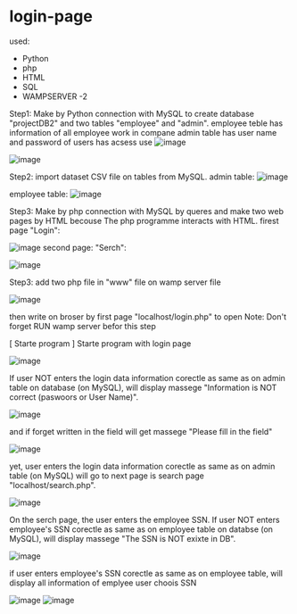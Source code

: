 # login-page
used:
 - Python
 - php
 - HTML
 - SQL 
 - WAMPSERVER -2

Step1: Make by Python connection with MySQL to create database "projectDB2" and two tables "employee" and "admin".
employee teble has information of all employee work in compane 
admin table has user name and password of users has acsess use
![image](https://user-images.githubusercontent.com/107805330/180975242-e56ef46d-4744-4660-8395-9e6a8d7b3561.png)

![image](https://user-images.githubusercontent.com/107805330/180977577-c8bd4a60-a09b-462b-9881-34394eebd967.png)

Step2: import dataset CSV file on tables from MySQL.
admin table:
![image](https://user-images.githubusercontent.com/107805330/180977737-dce12eef-0b1a-45b8-8b75-00f58429b278.png)

employee table:
![image](https://user-images.githubusercontent.com/107805330/180977904-85f0a6d3-2230-49f4-b5ed-33f3ce501a32.png)

Step3: Make by php connection with MySQL by queres and make two web pages by HTML becouse The php programme interacts with HTML.
firest page "Login":

![image](https://user-images.githubusercontent.com/107805330/180989064-e619ed58-8e15-40dc-a21f-eadf0ee997dc.png)
second page: "Serch": 

![image](https://user-images.githubusercontent.com/107805330/180989182-3a9b8a99-586b-432f-9967-4cd553ccc53e.png)

Step3: add two php file in "www" file on wamp server file 

![image](https://user-images.githubusercontent.com/107805330/180982375-d9c7e9e5-0368-4360-a8b2-3561e040b527.png)

then write on broser by first page "localhost/login.php" to open
Note: Don't forget RUN wamp server befor this step

[ Starte program ] 
Starte program with login page 

![image](https://user-images.githubusercontent.com/107805330/180984002-2d3e7386-8dd1-41b3-b69e-75b3949d9d8e.png)

If user NOT enters the login data information corectle as same as on admin table on database (on MySQL), will display massege "Information is NOT correct (paswoors or User Name)".

![image](https://user-images.githubusercontent.com/107805330/180985086-9e680576-5df8-4a92-972c-259b97d1eb54.png)

and if forget written in the field will get massege "Please fill in the field"

![image](https://user-images.githubusercontent.com/107805330/180985802-f99d4129-4998-4864-978a-d703ef3d7d43.png)

yet, user enters the login data information corectle as same as on admin table (on MySQL) will go to next page is search page "localhost/search.php".

![image](https://user-images.githubusercontent.com/107805330/180986679-5157a279-2c20-49ca-aa49-f34b8e701f95.png)

On the serch page, the user enters the employee SSN. If user NOT enters employee's SSN corectle as same as on employee table on databse (on MySQL), will display massege "The SSN is NOT exixte in DB".

![image](https://user-images.githubusercontent.com/107805330/180988325-d2e51e2c-4d94-46b8-adc7-ffd6f8ad8fd0.png)

if user enters employee's SSN corectle as same as on employee table, will display all information of emplyee user choois SSN

![image](https://user-images.githubusercontent.com/107805330/180988593-6cac5737-e4cb-4e27-80d8-09a3b91d5658.png)
![image](https://user-images.githubusercontent.com/107805330/180990625-8a7b0bb4-a711-4d3b-9099-03e6b8a612ea.png)


 




